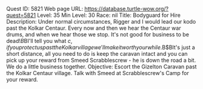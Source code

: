 Quest ID: 5821
Web page URL: https://database.turtle-wow.org/?quest=5821
Level: 35
Min Level: 30
Race: nil
Title: Bodyguard for Hire 
Description: Under normal circumstances, Rigger and I would lead our kodo past the Kolkar Centaur. Every now and then we hear the Centaur war drums, and when we hear those we stop. It's not good for business to be dead!$B$BI'll tell you what $c, if you protect us past the Kolkar village we'll make it worth your while.$B$BIt's just a short distance, all you need to do is keep the caravan intact and you can pick up your reward from Smeed Scrabblescrew - he is down the road a bit. We do a little business together.
Objective: Escort the Gizelton Caravan past the Kolkar Centaur village. Talk with Smeed at Scrabblescrew's Camp for your reward.
